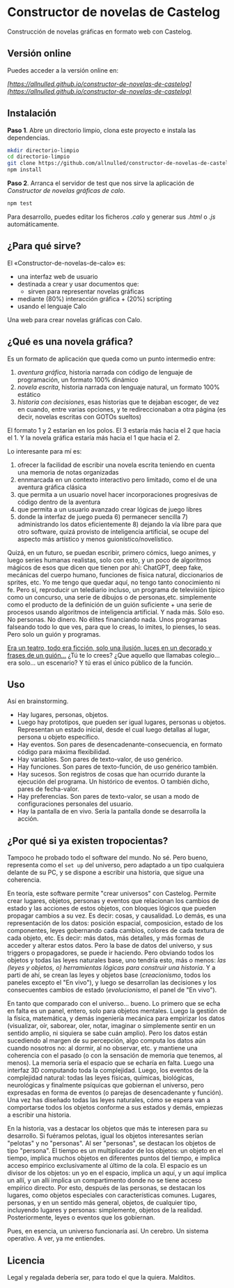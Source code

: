 # Constructor de novelas de Castelog

Construcción de novelas gráficas en formato web con Castelog.

## Versión online

Puedes acceder a la versión online en:

*[https://allnulled.github.io/constructor-de-novelas-de-castelog](https://allnulled.github.io/constructor-de-novelas-de-castelog)*

## Instalación

**Paso 1**. Abre un directorio limpio, clona este proyecto e instala las dependencias.

```sh
mkdir directorio-limpio
cd directorio-limpio
git clone https://github.com/allnulled/constructor-de-novelas-de-castelog.git .
npm install
```

**Paso 2**. Arranca el servidor de test que nos sirve la aplicación de *Constructor de novelas gráficas de calo*.

```sh
npm test
```

Para desarrollo, puedes editar los ficheros *.calo* y generar sus *.html* o *.js* automáticamente.

## ¿Para qué sirve?

El «Constructor-de-novelas-de-calo» es:
  - una interfaz web de usuario
  - destinada a crear y usar documentos que:
    - sirven para representar novelas gráficas
  - mediante (80%) interacción gráfica + (20%) scripting
  - usando el lenguaje Calo

Una web para crear novelas gráficas con Calo.

## ¿Qué es una novela gráfica?

Es un formato de aplicación que queda como un punto intermedio entre:
  1) *aventura gráfica*, historia narrada con código de lenguaje de programación, un formato 100% dinámico
  2) *novela escrita*, historia narrada con lenguaje natural, un formato 100% estático
  3) *historia con decisiones*, esas historias que te dejaban escoger, de vez en cuando, entre varias opciones, y te redireccionaban a otra página (es decir, novelas escritas con GOTOs sueltos)

El formato 1 y 2 estarían en los polos. El 3 estaría más hacia el 2 que hacia el 1. Y la novela gráfica estaría más hacia el 1 que hacia el 2.

Lo interesante para mí es:

  1) ofrecer la facilidad de escribir una novela escrita teniendo en cuenta una memoria de notas organizadas
  2) ennmarcada en un contexto interactivo pero limitado, como el de una aventura gráfica clásica
  3) que permita a un usuario novel hacer incorporaciones progresivas de código dentro de la aventura
  4) que permita a un usuario avanzado crear lógicas de juego libres
  5) donde la interfaz de juego pueda
    6) permanecer sencilla
    7) administrando los datos eficientemente
    8) dejando la vía libre para que otro software, quizá provisto de inteligencia artificial, se ocupe del aspecto más artístico y menos guionístico/novelístico.

Quizá, en un futuro, se puedan escribir, primero cómics, luego animes, y luego series humanas realistas, solo con esto, y un poco de algoritmos mágicos de esos que dicen que tienen por ahí: ChatGPT, deep fake, mecánicas del cuerpo humano, funciones de física natural, diccionarios de sprites, etc. Yo me tengo que quedar aquí, no tengo tanto conocimiento ni fe. Pero sí, reproducir un telediario incluso, un programa de televisión típico como un concurso, una serie de dibujos o de personas,etc. simplemente como el producto de la definición de un guión suficiente + una serie de procesos usando algoritmos de inteligencia artificial. Y nada más. Sólo eso. No personas. No dinero. No élites financiando nada. Unos programas falseando todo lo que ves, para que lo creas, lo imites, lo pienses, lo seas. Pero solo un guión y programas.

<a href="https://www.youtube.com/watch?v=sPnR7e1xs7M">Era un teatro, todo era ficción, solo una ilusión, luces en un decorado y frases de un guión...</a> ¿Tú te lo crees? ¿Que aquello que llamabas colegio... era solo... un escenario? Y tú eras el único público de la función.

## Uso

Así en brainstorming.

- Hay lugares, personas, objetos.
- Luego hay prototipos, que pueden ser igual lugares, personas u objetos. Representan un estado inicial, desde el cual luego detallas al lugar, persona u objeto específico.
- Hay eventos. Son pares de desencadenante-consecuencia, en formato código para máxima flexibilidad.
- Hay variables. Son pares de texto-valor, de uso genérico.
- Hay funciones. Son pares de texto-función, de uso genérico también.
- Hay sucesos. Son registros de cosas que han ocurrido durante la ejecución del programa. Un histórico de eventos. O también dicho, pares de fecha-valor.
- Hay preferencias. Son pares de texto-valor, se usan a modo de configuraciones personales del usuario.
- Hay la pantalla de en vivo. Sería la pantalla donde se desarrolla la acción.

## ¿Por qué si ya existen tropocientas?

Tampoco he probado todo el software del mundo. No sé. Pero bueno, representa como el `set up` del universo, pero adaptado a un tipo cualquiera delante de su PC, y se dispone a escribir una historia, que sigue una coherencia.

En teoría, este software permite "crear universos" con Castelog. Permite crear lugares, objetos, personas y eventos que relacionan los cambios de estado y las acciones de estos objetos, con bloques lógicos que pueden propagar cambios a su vez. Es decir: cosas, y causalidad. Lo demás, es una representación de los datos: posición espacial, composicion, estado de los componentes, leyes gobernando cada cambios, colores de cada textura de cada objeto, etc. Es decir: más datos, más detalles, y más formas de acceder y alterar estos datos. Pero la base de datos del universo, y sus triggers o propagadores, se puede ir haciendo. Pero obviando todos los objetos y todas las leyes naturales base, uno tendría esto, más o menos: *las (leyes y objetos, o) herramientas lógicas para construir una historia*. Y a parti de ahí, se crean las leyes y objetos base (*creacionismo*, todos los paneles excepto el "En vivo"), y luego se desarrollan las decisiones y los consecuentes cambios de estado (*evolucionismo*, el panel de "En vivo").

En tanto que comparado con el universo... bueno. Lo primero que se echa en falta es un panel, entero, solo para objetos mentales. Luego la gestión de la física, matemática, y demás ingeniería mecánica para empirizar los datos (visualizar, oír, saborear, oler, notar, imaginar o simplemente sentir en un sentido amplio, ni siquiera se sabe cuán amplio). Pero los datos están sucediendo al margen de su percepción, algo computa los datos aún cuando nosotros no: al dormir, al no observar, etc. y mantiene una coherencia con el pasado (o con la sensación de memoria que tenemos, al menos). La memoria sería el espacio que se echaría en falta. Luego una interfaz 3D computando toda la complejidad. Luego, los eventos de la complejidad natural: todas las leyes físicas, químicas, biológicas, neurológicas y finalmente psíquicas que gobiernan el universo, pero expresadas en forma de eventos (o parejas de desencadenante y función). Una vez has diseñado todas las leyes naturales, cómo se espera van a comportarse todos los objetos conforme a sus estados y demás, empiezas a escribir una historia.

En la historia, vas a destacar los objetos que más te interesen para su desarrollo. Si fuéramos pelotas, igual los objetos interesantes serían "pelotas" y no "personas". Al ser "personas", se destacan los objetos de tipo "persona". El tiempo es un multiplicador de los objetos: un objeto en el tiempo, implica muchos objetos en diferentes puntos del tiempo, e implica acceso empírico exclusivamente al último de la cola. El espacio es un divisor de los objetos: un yo en el espacio, implica un aquí, y un aquí implica un allí, y un allí implica un compartimento donde no se tiene acceso empírico directo. Por esto, después de las personas, se destacan los lugares, como objetos especiales con características comunes. Lugares, personas, y en un sentido más general, objetos, de cualquier tipo, incluyendo lugares y personas: simplemente, objetos de la realidad. Posteriormente, leyes o eventos que los gobiernan.

Pues, en esencia, un universo funcionaría así. Un cerebro. Un sistema operativo. A ver, ya me entiendes.

## Licencia

Legal y regalada debería ser, para todo el que la quiera. Malditos.
